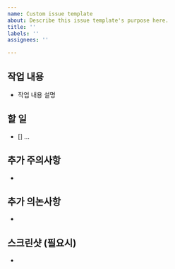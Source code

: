 ```yaml
---
name: Custom issue template
about: Describe this issue template's purpose here.
title: ''
labels: ''
assignees: ''

---
```


## 작업 내용

- 작업 내용 설명

## 할 일

- [] ...

## 추가 주의사항

-

## 추가 의논사항

-

## 스크린샷 (필요시)

-
